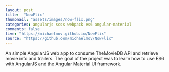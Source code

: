 ```yaml
---
layout: post
title:  "NowFlix"
thumbnail: "assets/images/now-flix.png"
categories: angularjs scss webpack es6 angular-material
comments: false
live: "https://michaelmov.github.io/NowFlix"
source: "https://github.com/michaelmov/NowFlix"
---
```


An simple AngularJS web app to consume TheMovieDB API and retrieve movie info and trailers. The goal of the project was to learn how to use ES6 with AngularJS and the Angular Material UI framework.